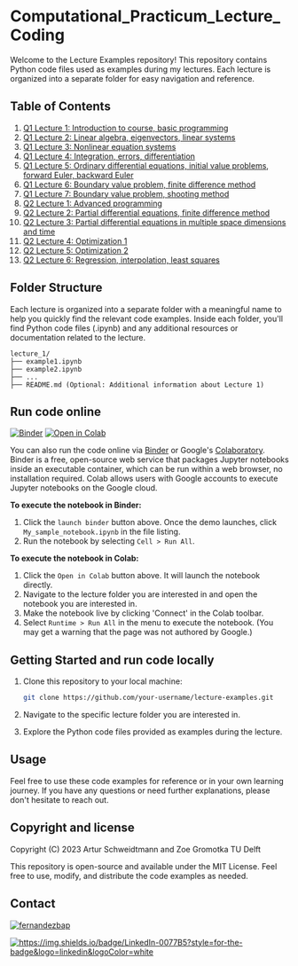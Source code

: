 # Computational_Practicum_Lecture_Coding

Welcome to the Lecture Examples repository! This repository contains Python code files used as examples during my lectures. Each lecture is organized into a separate folder for easy navigation and reference.

## Table of Contents

1. [Q1 Lecture 1: Introduction to course, basic programming](/q1_lecture_1/)
2. [Q1 Lecture 2: Linear algebra, eigenvectors, linear systems](/q1_lecture_2/)
3. [Q1 Lecture 3: Nonlinear equation systems](/q1_lecture_3/)
4. [Q1 Lecture 4: Integration, errors, differentiation](/q1_lecture_4/)
5. [Q1 Lecture 5: Ordinary differential equations, initial value problems, forward Euler, backward Euler](/q1_lecture_5/)
6. [Q1 Lecture 6: Boundary value problem, finite difference method](/q1_lecture_6/)
7. [Q1 Lecture 7: Boundary value problem, shooting method](/q1_lecture_7/)
8. [Q2 Lecture 1: Advanced programming](/q2_lecture_1/)
9. [Q2 Lecture 2: Partial differential equations, finite difference method](/q2_lecture_2/)
10. [Q2 Lecture 3: Partial differential equations in multiple space dimensions and time](/q2_lecture_3/)
11. [Q2 Lecture 4: Optimization 1](/q2_lecture_4/)
12. [Q2 Lecture 5: Optimization 2](/q2_lecture_5/)
13. [Q2 Lecture 6: Regression, interpolation, least squares](/q2_lecture_6/)
<!-- 14. [Q2 Lecture 7: ](/q2_lecture_7/) -->
## Folder Structure

Each lecture is organized into a separate folder with a meaningful name to help you quickly find the relevant code examples. Inside each folder, you'll find Python code files (.ipynb) and any additional resources or documentation related to the lecture.

   ```
lecture_1/
├── example1.ipynb
├── example2.ipynb
├── ...
├── README.md (Optional: Additional information about Lecture 1)
```

## Run code online
[![Binder](https://mybinder.org/badge.svg)](https://mybinder.org/v2/gh/process-intelligence-research/computational_practicum_lecture_coding/tree/main)
[![Open in Colab](https://colab.research.google.com/assets/colab-badge.svg)](https://colab.research.google.com/github/process-intelligence-research/computational_practicum_lecture_coding/tree/main)

You can also run the code online via [Binder](https://mybinder.org) or  Google's [Colaboratory](https://research.google.com/colaboratory/). Binder is a free, open-source web service that packages Jupyter notebooks inside an executable container, which can be run within a web browser, no installation required. 
Colab allows users with Google accounts to execute Jupyter notebooks on the Google cloud. 

**To execute the notebook in Binder:**
1. Click the `launch binder` button above. Once the demo launches, click `My_sample_notebook.ipynb` in the file listing.
2. Run the notebook by selecting `Cell > Run All`.

**To execute the notebook in Colab:**
1. Click the `Open in Colab` button above. It will launch the notebook directly.
2. Navigate to the lecture folder you are interested in and open the notebook you are interested in.
3. Make the notebook live by clicking 'Connect' in the Colab toolbar. 
4. Select `Runtime > Run All` in the menu to execute the notebook. (You may get a warning that the page was not authored by Google.) 

## Getting Started and run code locally

1. Clone this repository to your local machine:

   ```bash
   git clone https://github.com/your-username/lecture-examples.git


2. Navigate to the specific lecture folder you are interested in.

3. Explore the Python code files provided as examples during the lecture.

## Usage
Feel free to use these code examples for reference or in your own learning journey. If you have any questions or need further explanations, please don't hesitate to reach out.

## Copyright and license

Copyright (C) 2023 Artur Schweidtmann and Zoe Gromotka TU Delft

This repository is open-source and available under the MIT License. Feel free to use, modify, and distribute the code examples as needed.

## Contact

<p align="left">
<a href="https://twitter.com/ASchweidtmann" target="blank"><img align="center" src="https://img.shields.io/badge/X-000000?style=for-the-badge&logo=x&logoColor=white" alt="fernandezbap" /></a>
</p>
<p align="left">
<a href="https://www.linkedin.com/in/schweidtmann/" target="blank"><img src="https://img.shields.io/badge/LinkedIn-0077B5?style=for-the-badge&logo=linkedin&logoColor=white" alt="https://img.shields.io/badge/LinkedIn-0077B5?style=for-the-badge&logo=linkedin&logoColor=white"  /></a>
</p>
